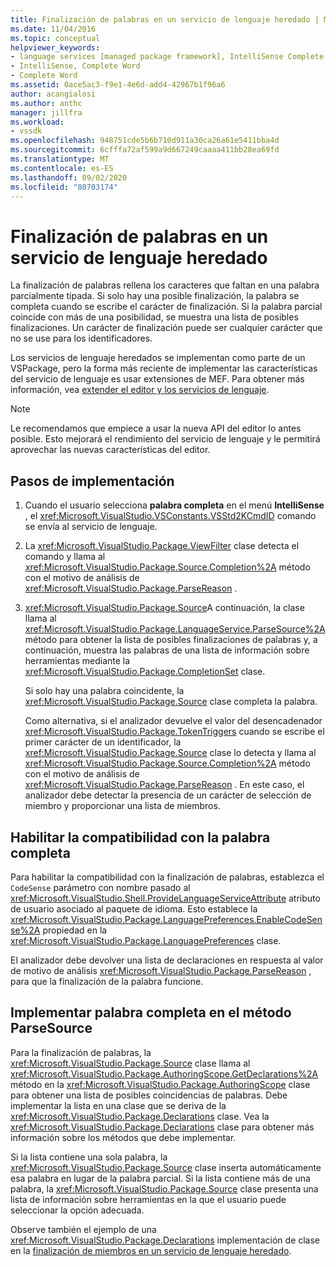 ```yaml
---
title: Finalización de palabras en un servicio de lenguaje heredado | Microsoft Docs
ms.date: 11/04/2016
ms.topic: conceptual
helpviewer_keywords:
- language services [managed package framework], IntelliSense Complete Word
- IntelliSense, Complete Word
- Complete Word
ms.assetid: 0ace5ac3-f9e1-4e6d-add4-42967b1f96a6
author: acangialosi
ms.author: anthc
manager: jillfra
ms.workload:
- vssdk
ms.openlocfilehash: 948751cde5b6b710d911a30ca26a61e5411bba4d
ms.sourcegitcommit: 6cfffa72af599a9d667249caaaa411bb28ea69fd
ms.translationtype: MT
ms.contentlocale: es-ES
ms.lasthandoff: 09/02/2020
ms.locfileid: "80703174"
---
```

# <a name="word-completion-in-a-legacy-language-service"></a>Finalización de palabras en un servicio de lenguaje heredado
La finalización de palabras rellena los caracteres que faltan en una palabra parcialmente tipada. Si solo hay una posible finalización, la palabra se completa cuando se escribe el carácter de finalización. Si la palabra parcial coincide con más de una posibilidad, se muestra una lista de posibles finalizaciones. Un carácter de finalización puede ser cualquier carácter que no se use para los identificadores.

 Los servicios de lenguaje heredados se implementan como parte de un VSPackage, pero la forma más reciente de implementar las características del servicio de lenguaje es usar extensiones de MEF. Para obtener más información, vea [extender el editor y los servicios de lenguaje](../../extensibility/extending-the-editor-and-language-services.md).

> [!NOTE]
> Le recomendamos que empiece a usar la nueva API del editor lo antes posible. Esto mejorará el rendimiento del servicio de lenguaje y le permitirá aprovechar las nuevas características del editor.

## <a name="implementation-steps"></a>Pasos de implementación

1. Cuando el usuario selecciona **palabra completa** en el menú **IntelliSense** , el <xref:Microsoft.VisualStudio.VSConstants.VSStd2KCmdID> comando se envía al servicio de lenguaje.

2. La <xref:Microsoft.VisualStudio.Package.ViewFilter> clase detecta el comando y llama al <xref:Microsoft.VisualStudio.Package.Source.Completion%2A> método con el motivo de análisis de <xref:Microsoft.VisualStudio.Package.ParseReason> .

3. <xref:Microsoft.VisualStudio.Package.Source>A continuación, la clase llama al <xref:Microsoft.VisualStudio.Package.LanguageService.ParseSource%2A> método para obtener la lista de posibles finalizaciones de palabras y, a continuación, muestra las palabras de una lista de información sobre herramientas mediante la <xref:Microsoft.VisualStudio.Package.CompletionSet> clase.

    Si solo hay una palabra coincidente, la <xref:Microsoft.VisualStudio.Package.Source> clase completa la palabra.

   Como alternativa, si el analizador devuelve el valor del desencadenador <xref:Microsoft.VisualStudio.Package.TokenTriggers> cuando se escribe el primer carácter de un identificador, la <xref:Microsoft.VisualStudio.Package.Source> clase lo detecta y llama al <xref:Microsoft.VisualStudio.Package.Source.Completion%2A> método con el motivo de análisis de <xref:Microsoft.VisualStudio.Package.ParseReason> . En este caso, el analizador debe detectar la presencia de un carácter de selección de miembro y proporcionar una lista de miembros.

## <a name="enabling-support-for-the-complete-word"></a>Habilitar la compatibilidad con la palabra completa
 Para habilitar la compatibilidad con la finalización de palabras, establezca el `CodeSense` parámetro con nombre pasado al <xref:Microsoft.VisualStudio.Shell.ProvideLanguageServiceAttribute> atributo de usuario asociado al paquete de idioma. Esto establece la <xref:Microsoft.VisualStudio.Package.LanguagePreferences.EnableCodeSense%2A> propiedad en la <xref:Microsoft.VisualStudio.Package.LanguagePreferences> clase.

 El analizador debe devolver una lista de declaraciones en respuesta al valor de motivo de análisis <xref:Microsoft.VisualStudio.Package.ParseReason> , para que la finalización de la palabra funcione.

## <a name="implementing-complete-word-in-the-parsesource-method"></a>Implementar palabra completa en el método ParseSource
 Para la finalización de palabras, la <xref:Microsoft.VisualStudio.Package.Source> clase llama al <xref:Microsoft.VisualStudio.Package.AuthoringScope.GetDeclarations%2A> método en la <xref:Microsoft.VisualStudio.Package.AuthoringScope> clase para obtener una lista de posibles coincidencias de palabras. Debe implementar la lista en una clase que se deriva de la <xref:Microsoft.VisualStudio.Package.Declarations> clase. Vea la <xref:Microsoft.VisualStudio.Package.Declarations> clase para obtener más información sobre los métodos que debe implementar.

 Si la lista contiene una sola palabra, la <xref:Microsoft.VisualStudio.Package.Source> clase inserta automáticamente esa palabra en lugar de la palabra parcial. Si la lista contiene más de una palabra, la <xref:Microsoft.VisualStudio.Package.Source> clase presenta una lista de información sobre herramientas en la que el usuario puede seleccionar la opción adecuada.

 Observe también el ejemplo de una <xref:Microsoft.VisualStudio.Package.Declarations> implementación de clase en la [finalización de miembros en un servicio de lenguaje heredado](../../extensibility/internals/member-completion-in-a-legacy-language-service.md).
